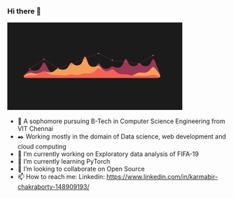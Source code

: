 ### Hi there 👋

<img src="Github.gif" height = 200 width = 400> <br>
- 📗 A sophomore pursuing B-Tech in Computer Science Engineering from VIT Chennai <br>
- ✒️ Working mostly in the domain of Data science, web development and cloud computing <br>
- 🔭 I’m currently working on Exploratory data analysis of FIFA-19 <br>
- 🌱 I’m currently learning PyTorch <br>
- 👯 I’m looking to collaborate on Open Source <br>
- 📫 How to reach me: Linkedin: https://www.linkedin.com/in/karmabir-chakraborty-148909193/ <br>


